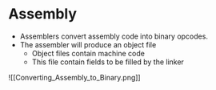 # Assembly
- Assemblers convert assembly code into binary opcodes.
- The assembler will produce an object file
	- Object files contain machine code
	- This file contain fields to be filled by the linker

![[Converting_Assembly_to_Binary.png]]
